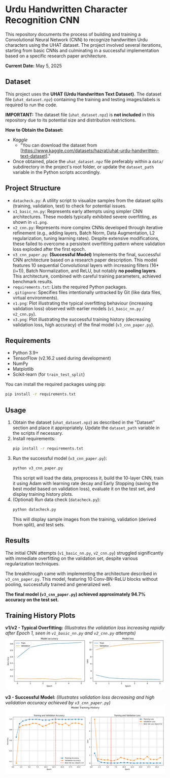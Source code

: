 # Urdu Handwritten Character Recognition CNN

This repository documents the process of building and training a Convolutional Neural Network (CNN) to recognize handwritten Urdu characters using the UHAT dataset. The project involved several iterations, starting from basic CNNs and culminating in a successful implementation based on a specific research paper architecture.

**Current Date:** May 5, 2025

## Dataset

This project uses the **UHAT (Urdu Handwritten Text Dataset)**. The dataset file (`uhat_dataset.npz`) containing the training and testing images/labels is required to run the code.

**IMPORTANT:** The dataset file (`uhat_dataset.npz`) is **not included** in this repository due to its potential size and distribution restrictions.

**How to Obtain the Dataset:**
* *Kaggle*
    * "You can download the dataset from [https://www.kaggle.com/datasets/hazrat/uhat-urdu-handwritten-text-dataset]."
* Once obtained, place the `uhat_dataset.npz` file preferably within a `data/` subdirectory in the project's root folder, or update the `dataset_path` variable in the Python scripts accordingly.

## Project Structure

* `datacheck.py`: A utility script to visualize samples from the dataset splits (training, validation, test) to check for potential issues.
* `v1_basic_nn.py`: Represents early attempts using simpler CNN architectures. These models typically exhibited severe overfitting, as shown in `v1.png`.
* `v2_cnn.py`: Represents more complex CNNs developed through iterative refinement (e.g., adding layers, Batch Norm, Data Augmentation, L2 regularization, tuning learning rates). Despite extensive modifications, these failed to overcome a persistent overfitting pattern where validation loss exploded after the first epoch.
* `v3_cnn_paper.py`: **(Successful Model)** Implements the final, successful CNN architecture based on a research paper description. This model features 10 sequential Convolutional layers with increasing filters (16*(i+1)), Batch Normalization, and ReLU, but notably **no pooling layers**. This architecture, combined with careful training parameters, achieved benchmark results.
* `requirements.txt`: Lists the required Python packages.
* `.gitignore`: Specifies files intentionally untracked by Git (like data files, virtual environments).
* `v1.png`: Plot illustrating the typical overfitting behaviour (increasing validation loss) observed with earlier models (`v1_basic_nn.py` / `v2_cnn.py`).
* `v3.png`: Plot illustrating the successful training history (decreasing validation loss, high accuracy) of the final model (`v3_cnn_paper.py`).

## Requirements

* Python 3.9+
* TensorFlow (v2.16.2 used during development)
* NumPy
* Matplotlib
* Scikit-learn (for `train_test_split`)

You can install the required packages using pip:
```bash
pip install -r requirements.txt 

```

## Usage

1.  Obtain the dataset (`uhat_dataset.npz`) as described in the "Dataset" section and place it appropriately. Update the `dataset_path` variable in the scripts if necessary.
2.  Install requirements:
    ```bash
    pip install -r requirements.txt
    ```
3.  Run the successful model (`v3_cnn_paper.py`):
    ```bash
    python v3_cnn_paper.py
    ```
    This script will load the data, preprocess it, build the 10-layer CNN, train it using Adam with learning rate decay and Early Stopping (saving the best model based on validation loss), evaluate it on the test set, and display training history plots.
4.  (Optional) Run data check (`datacheck.py`):
    ```bash
    python datacheck.py
    ```
    This will display sample images from the training, validation (derived from split), and test sets.

## Results

The initial CNN attempts (`v1_basic_nn.py`, `v2_cnn.py`) struggled significantly with immediate overfitting on the validation set, despite various regularization techniques.

The breakthrough came with implementing the architecture described in `v3_cnn_paper.py`. This model, featuring 10 Conv-BN-ReLU blocks without pooling, successfully trained and generalized well.

**The final model (`v3_cnn_paper.py`) achieved approximately 94.7% accuracy on the test set.**

## Training History Plots

**v1/v2 - Typical Overfitting:**
*(Illustrates the validation loss increasing rapidly after Epoch 1, seen in `v1_basic_nn.py` and `v2_cnn.py` attempts)*
![Training History Plot for v1/v2 showing overfitting](v1.jpg)

**v3 - Successful Model:**
*(Illustrates validation loss decreasing and high validation accuracy achieved by `v3_cnn_paper.py`)*
![Training History Plot for v3 successful model](v3.png)
